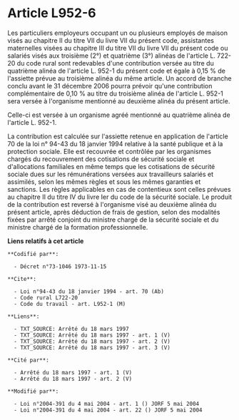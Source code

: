# Article L952-6

Les particuliers employeurs occupant un ou plusieurs employés de maison visés au chapitre II du titre VII du livre VII du
présent code, assistantes maternelles visées au chapitre III du titre VII du livre VII du présent code ou salariés visés aux
troisième (2°) et quatrième (3°) alinéas de l'article L. 722-20 du code rural sont redevables d'une contribution versée au
titre du quatrième alinéa de l'article L. 952-1 du présent code et égale à 0,15 % de l'assiette prévue au troisième alinéa du
même article. Un accord de branche conclu avant le 31 décembre 2006 pourra prévoir qu'une contribution complémentaire de 0,10
% au titre du troisième alinéa de l'article L. 952-1 sera versée à l'organisme mentionné au deuxième alinéa du présent
article.

Celle-ci est versée à un organisme agréé mentionné au quatrième alinéa de l'article L. 952-1.

La contribution est calculée sur l'assiette retenue en application de l'article 70 de la loi n° 94-43 du 18 janvier 1994
relative à la santé publique et à la protection sociale. Elle est recouvrée et contrôlée par les organismes chargés du
recouvrement des cotisations de sécurité sociale et d'allocations familiales en même temps que les cotisations de sécurité
sociale dues sur les rémunérations versées aux travailleurs salariés et assimilés, selon les mêmes règles et sous les mêmes
garanties et sanctions. Les règles applicables en cas de contentieux sont celles prévues au chapitre II du titre IV du livre
Ier du code de la sécurité sociale. Le produit de la contribution est reversé à l'organisme visé au deuxième alinéa du
présent article, après déduction de frais de gestion, selon des modalités fixées par arrêté conjoint du ministre chargé de la
sécurité sociale et du ministre chargé de la formation professionnelle.

**Liens relatifs à cet article**

	**Codifié par**:

	  - Décret n°73-1046 1973-11-15

	**Cite**:

	  - Loi n°94-43 du 18 janvier 1994 - art. 70 (Ab)
	  - Code rural L722-20
	  - Code du travail - art. L952-1 (M)

	**Liens**:

	  - TXT_SOURCE: Arrêté du 18 mars 1997
	  - TXT_SOURCE: Arrêté du 18 mars 1997 - art. 1 (V)
	  - TXT_SOURCE: Arrêté du 18 mars 1997 - art. 2 (V)
	  - TXT_SOURCE: Arrêté du 18 mars 1997 - art. 3 (V)

	**Cité par**:

	  - Arrêté du 18 mars 1997 - art. 1 (V)
	  - Arrêté du 18 mars 1997 - art. 2 (V)

	**Modifié par**:

	  - Loi n°2004-391 du 4 mai 2004 - art. 1 () JORF 5 mai 2004
	  - Loi n°2004-391 du 4 mai 2004 - art. 22 () JORF 5 mai 2004
